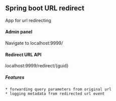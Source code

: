 ## Spring boot URL redirect

App for url redirecting 

  #### Admin panel  

  Navigate to localhost:9999/
  
  #### Redirect URL API

  localhost:9999/redirect/{guid}
  
  
  ##### Features
    * forwarding query parameters from original url 
    * logging metadata from redirected url event
